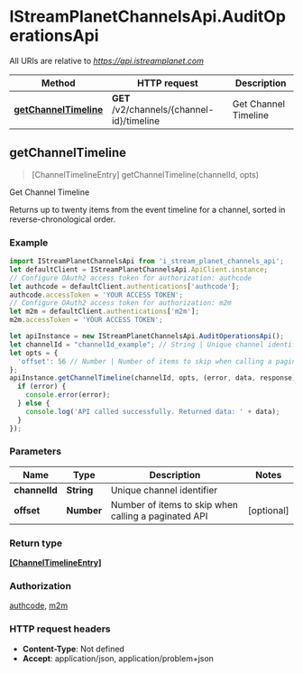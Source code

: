 # IStreamPlanetChannelsApi.AuditOperationsApi

All URIs are relative to *https://api.istreamplanet.com*

Method | HTTP request | Description
------------- | ------------- | -------------
[**getChannelTimeline**](AuditOperationsApi.md#getChannelTimeline) | **GET** /v2/channels/{channel-id}/timeline | Get Channel Timeline



## getChannelTimeline

> [ChannelTimelineEntry] getChannelTimeline(channelId, opts)

Get Channel Timeline

Returns up to twenty items from the event timeline for a channel, sorted in reverse-chronological order.

### Example

```javascript
import IStreamPlanetChannelsApi from 'i_stream_planet_channels_api';
let defaultClient = IStreamPlanetChannelsApi.ApiClient.instance;
// Configure OAuth2 access token for authorization: authcode
let authcode = defaultClient.authentications['authcode'];
authcode.accessToken = 'YOUR ACCESS TOKEN';
// Configure OAuth2 access token for authorization: m2m
let m2m = defaultClient.authentications['m2m'];
m2m.accessToken = 'YOUR ACCESS TOKEN';

let apiInstance = new IStreamPlanetChannelsApi.AuditOperationsApi();
let channelId = "channelId_example"; // String | Unique channel identifier
let opts = {
  'offset': 56 // Number | Number of items to skip when calling a paginated API
};
apiInstance.getChannelTimeline(channelId, opts, (error, data, response) => {
  if (error) {
    console.error(error);
  } else {
    console.log('API called successfully. Returned data: ' + data);
  }
});
```

### Parameters


Name | Type | Description  | Notes
------------- | ------------- | ------------- | -------------
 **channelId** | **String**| Unique channel identifier | 
 **offset** | **Number**| Number of items to skip when calling a paginated API | [optional] 

### Return type

[**[ChannelTimelineEntry]**](ChannelTimelineEntry.md)

### Authorization

[authcode](../README.md#authcode), [m2m](../README.md#m2m)

### HTTP request headers

- **Content-Type**: Not defined
- **Accept**: application/json, application/problem+json

